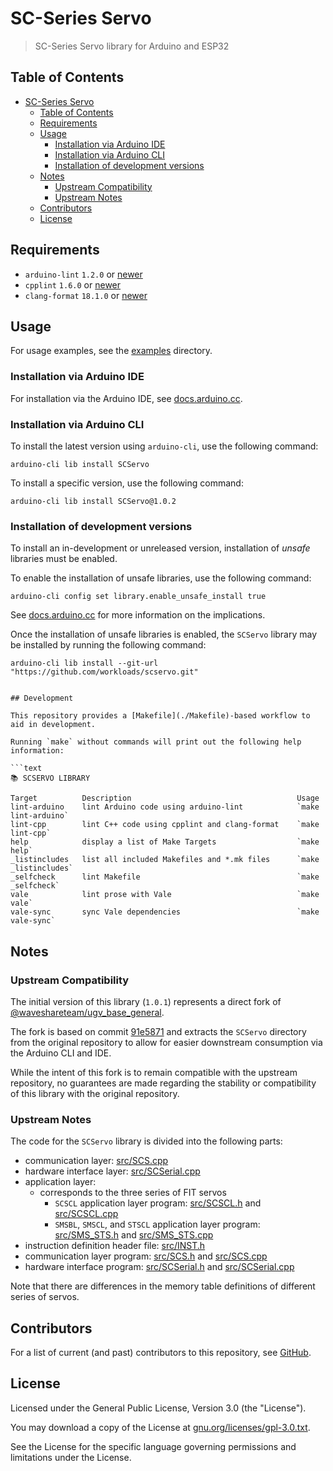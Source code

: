 # SC-Series Servo

> SC-Series Servo library for Arduino and ESP32

## Table of Contents

<!-- TOC -->
* [SC-Series Servo](#sc-series-servo)
  * [Table of Contents](#table-of-contents)
  * [Requirements](#requirements)
  * [Usage](#usage)
    * [Installation via Arduino IDE](#installation-via-arduino-ide)
    * [Installation via Arduino CLI](#installation-via-arduino-cli)
    * [Installation of development versions](#installation-of-development-versions)
  * [Notes](#notes)
    * [Upstream Compatibility](#upstream-compatibility)
    * [Upstream Notes](#upstream-notes)
  * [Contributors](#contributors)
  * [License](#license)
<!-- TOC -->

## Requirements

* `arduino-lint` `1.2.0` or [newer](https://arduino.github.io/arduino-lint/)
* `cpplint` `1.6.0` or [newer](https://github.com/cpplint/cpplint)
* `clang-format` `18.1.0` or [newer](https://clang.llvm.org/docs/ClangFormat.html)

## Usage

For usage examples, see the [examples](./examples) directory.

### Installation via Arduino IDE

For installation via the Arduino IDE, see [docs.arduino.cc](https://docs.arduino.cc/software/ide-v2/tutorials/ide-v2-installing-a-library/). 

### Installation via Arduino CLI

To install the latest version using `arduino-cli`, use the following command: 

```shell
arduino-cli lib install SCServo
```

To install a specific version, use the following command:

```shell
arduino-cli lib install SCServo@1.0.2
```

### Installation of development versions

To install an in-development or unreleased version, installation of _unsafe_ libraries must be enabled.

To enable the installation of unsafe libraries, use the following command:

```shell
arduino-cli config set library.enable_unsafe_install true
```

See [docs.arduino.cc](https://arduino.github.io/arduino-cli/1.0/configuration/#configuration-methods) for more information on the implications.

Once the installation of unsafe libraries is enabled, the `SCServo` library may be installed by running the following command:

```shell
arduino-cli lib install --git-url "https://github.com/workloads/scservo.git"


## Development

This repository provides a [Makefile](./Makefile)-based workflow to aid in development.

Running `make` without commands will print out the following help information:

```text
📚 SCSERVO LIBRARY

Target          Description                                     Usage
lint-arduino    lint Arduino code using arduino-lint            `make lint-arduino`
lint-cpp        lint C++ code using cpplint and clang-format    `make lint-cpp`
help            display a list of Make Targets                  `make help`
_listincludes   list all included Makefiles and *.mk files      `make _listincludes`
_selfcheck      lint Makefile                                   `make _selfcheck`
vale            lint prose with Vale                            `make vale`
vale-sync       sync Vale dependencies                          `make vale-sync`
```

## Notes

### Upstream Compatibility

The initial version of this library (`1.0.1`) represents a direct fork of [@waveshareteam/ugv_base_general](https://github.com/waveshareteam/ugv_base_general/tree/main/SCServo).

The fork is based on commit [91e5871](https://github.com/workloads/scservo/commit/91e58712176c6d98a9476a74c7a1712f3d631114) and extracts the `SCServo` directory from the original repository to allow for easier downstream consumption via the Arduino CLI and IDE.

While the intent of this fork is to remain compatible with the upstream repository, no guarantees are made regarding the stability or compatibility of this library with the original repository.

### Upstream Notes

The code for the `SCServo` library is divided into the following
parts:

* communication layer: [src/SCS.cpp](src/SCS.cpp)
* hardware interface layer: [src/SCSerial.cpp](src/SCSerial.cpp)
* application layer:
  * corresponds to the three series of FIT servos
    * `SCSCL` application layer program: [src/SCSCL.h](src/SCSCL.h) and
      [src/SCSCL.cpp](src/SCSCL.cpp)
    * `SMSBL`, `SMSCL`, and `STSCL` application layer program:
      [src/SMS_STS.h](src/SMS_STS.h) and [src/SMS_STS.cpp](src/SMS_STS.cpp)
* instruction definition header file: [src/INST.h](src/INST.h)
* communication layer program: [src/SCS.h](src/SCS.h) and
  [src/SCS.cpp](src/SCS.cpp)
* hardware interface program: [src/SCSerial.h](src/SCSerial.h) and
  [src/SCSerial.cpp](src/SCSerial.cpp)

Note that there are differences in the memory table definitions of different series of servos.

## Contributors

For a list of current (and past) contributors to this repository, see [GitHub](https://github.com/workloads/scservo/graphs/contributors).

## License

Licensed under the General Public License, Version 3.0 (the "License").

You may download a copy of the License at [gnu.org/licenses/gpl-3.0.txt](https://www.gnu.org/licenses/gpl-3.0.txt).

See the License for the specific language governing permissions and limitations under the License.
